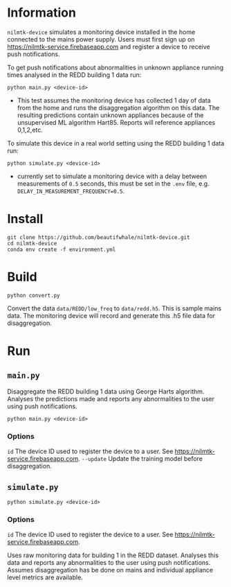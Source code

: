 # Information

`nilmtk-device` simulates a monitoring device installed in the home connected to the mains power supply. Users must first sign up on https://nilmtk-service.firebaseapp.com and register a device to receive push notifications.

To get push notifications about abnormalities in unknown appliance running times analysed in the REDD building 1 data run:

`python main.py <device-id>`

- This test assumes the monitoring device has collected 1 day of data from the home and runs the disaggregation algorithm on this data. The resulting predictions contain unknown appliances because of the unsupervised ML algorithm Hart85. Reports will reference appliances 0,1,2,etc.

To simulate this device in a real world setting using the REDD building 1 data run:

`python simulate.py <device-id>`

- currently set to simulate a monitoring device with a delay between measurements of `0.5` seconds, this must be set in the `.env` file, e.g. `DELAY_IN_MEASUREMENT_FREQUENCY=0.5`.

# Install 

```
git clone https://github.com/beautifwhale/nilmtk-device.git
cd nilmtk-device
conda env create -f environment.yml
```

# Build

`python convert.py`

Convert the data `data/REDD/low_freq` to `data/redd.h5`. This is sample mains data. The monitoring device will record and generate this .h5 file data for disaggregation.

# Run

## `main.py`

Disaggregate the REDD building 1 data using George Harts algorithm. Analyses the predictions made and reports any abnormalities to the user using push notifications.

`python main.py <device-id>`


### Options

`id` The device ID used to register the device to a user. See https://nilmtk-service.firebaseapp.com.
`--update` Update the training model before disaggregation.


## `simulate.py`

`python simulate.py <device-id>`

### Options

`id` The device ID used to register the device to a user. See https://nilmtk-service.firebaseapp.com.

Uses raw monitoring data for building 1 in the REDD dataset. Analyses this data and reports any abnormalities to the user using push notifications. Assumes disaggregation has be done on mains and individual appliance level metrics are available.


